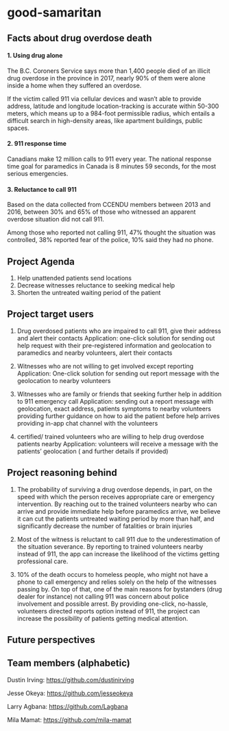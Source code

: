 # good-samaritan


## Facts about drug overdose death

#### 1. Using drug alone
The B.C. Coroners Service says more than 1,400 people died of an illicit drug overdose in the province in 2017, nearly 90% of them were alone inside a home when they suffered an overdose. 

If the victim called 911 via cellular devices and wasn’t able to provide address, latitude and longitude location-tracking is accurate within 50-300 meters, which means up to a 984-foot permissible radius, which entails a difficult search in high-density areas, like apartment buildings, public spaces.

#### 2. 911 response time 
Canadians make 12 million calls to 911 every year. The national response time goal for paramedics in Canada is 8 minutes 59 seconds, for the most serious emergencies. 

#### 3. Reluctance to call 911
Based on the data collected from CCENDU members between 2013 and 2016, between 30% and 65% of those who witnessed an apparent overdose situation did not call 911. 

Among those who reported not calling 911, 47% thought the situation was controlled, 38% reported fear of the police, 10% said they had no phone. 

## Project Agenda

1. Help unattended patients send locations
2. Decrease witnesses reluctance to seeking medical help 
3. Shorten the untreated waiting period of the patient


## Project target users
1. Drug overdosed patients who are impaired to call 911, give their address and alert their contacts 
   Application: one-click solution for sending out help request with their pre-registered information and geolocation to paramedics and nearby volunteers, alert their contacts

2. Witnesses who are not willing to get involved except reporting 
  Application: One-click solution for sending out report message with the geolocation to nearby volunteers 

3. Witnesses who are family or friends that seeking further help in addition to 911 emergency call
   Application: 
sending out a report message with geolocation, exact address, patients symptoms to nearby volunteers
providing further guidance on how to aid the patient before help arrives
providing in-app chat channel with the volunteers 

4. certified/ trained volunteers who are willing to help drug overdose patients nearby
   Application: volunteers will receive a message with the patients’ geolocation ( and further details if provided) 


## Project reasoning behind 

1. The probability of surviving a drug overdose depends, in part, on the speed with which the person receives appropriate care or emergency intervention. 
By reaching out to the trained volunteers nearby who can arrive and provide immediate help before paramedics arrive, we believe it can cut the patients untreated waiting period by more than half, and significantly decrease the number of fatalities or brain injuries 

2. Most of the witness is reluctant to call 911 due to the underestimation of the situation severance. By reporting to trained volunteers nearby instead of 911, the app can increase the likelihood of the victims getting professional care. 

3. 10% of the death occurs to homeless people, who might not have a phone to call emergency and relies solely on the help of the witnesses passing by. 
On top of that, one of the main reasons for bystanders (drug dealer for instance) not calling 911 was concern about police involvement and possible arrest.
By providing one-click, no-hassle, volunteers directed reports option instead of 911, the project can increase the possibility of patients getting medical attention. 



## Future perspectives   




## Team members (alphabetic)

Dustin Irving: https://github.com/dustinirving

Jesse Okeya: https://github.com/jesseokeya

Larry Agbana: https://github.com/Lagbana

Mila Mamat: https://github.com/mila-mamat

